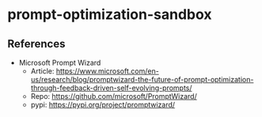 # prompt-optimization-sandbox



## References
- Microsoft Prompt Wizard
	- Article: https://www.microsoft.com/en-us/research/blog/promptwizard-the-future-of-prompt-optimization-through-feedback-driven-self-evolving-prompts/
	- Repo: https://github.com/microsoft/PromptWizard/
	- pypi: https://pypi.org/project/promptwizard/
